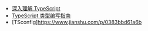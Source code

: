 - [深入理解 TypeScript](https://jkchao.github.io/typescript-book-chinese/)
- [TypeScript 类型编写指南](https://gist.github.com/pissang/4d1cced7b7d32de41f9a815c27e4490e)
- [TSconfig]https://www.jianshu.com/p/0383bbd61a6b